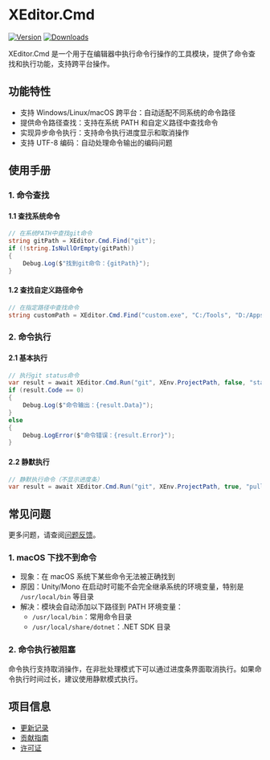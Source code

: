 # XEditor.Cmd

[![Version](https://img.shields.io/npm/v/et.u3d.util)](https://www.npmjs.com/package/et.u3d.util)
[![Downloads](https://img.shields.io/npm/dm/et.u3d.util)](https://www.npmjs.com/package/et.u3d.util)

XEditor.Cmd 是一个用于在编辑器中执行命令行操作的工具模块，提供了命令查找和执行功能，支持跨平台操作。

## 功能特性

- 支持 Windows/Linux/macOS 跨平台：自动适配不同系统的命令路径
- 提供命令路径查找：支持在系统 PATH 和自定义路径中查找命令
- 实现异步命令执行：支持命令执行进度显示和取消操作
- 支持 UTF-8 编码：自动处理命令输出的编码问题

## 使用手册

### 1. 命令查找

#### 1.1 查找系统命令
```csharp
// 在系统PATH中查找git命令
string gitPath = XEditor.Cmd.Find("git");
if (!string.IsNullOrEmpty(gitPath))
{
    Debug.Log($"找到git命令：{gitPath}");
}
```

#### 1.2 查找自定义路径命令
```csharp
// 在指定路径中查找命令
string customPath = XEditor.Cmd.Find("custom.exe", "C:/Tools", "D:/Apps");
```

### 2. 命令执行

#### 2.1 基本执行
```csharp
// 执行git status命令
var result = await XEditor.Cmd.Run("git", XEnv.ProjectPath, false, "status");
if (result.Code == 0)
{
    Debug.Log($"命令输出：{result.Data}");
}
else
{
    Debug.LogError($"命令错误：{result.Error}");
}
```

#### 2.2 静默执行
```csharp
// 静默执行命令（不显示进度条）
var result = await XEditor.Cmd.Run("git", XEnv.ProjectPath, true, "pull");
```

## 常见问题

更多问题，请查阅[问题反馈](../CONTRIBUTING.md#问题反馈)。

### 1. macOS 下找不到命令
- 现象：在 macOS 系统下某些命令无法被正确找到
- 原因：Unity/Mono 在启动时可能不会完全继承系统的环境变量，特别是 `/usr/local/bin` 等目录
- 解决：模块会自动添加以下路径到 PATH 环境变量：
  - `/usr/local/bin`：常用命令目录
  - `/usr/local/share/dotnet`：.NET SDK 目录

### 2. 命令执行被阻塞
命令执行支持取消操作，在非批处理模式下可以通过进度条界面取消执行。如果命令执行时间过长，建议使用静默模式执行。

## 项目信息

- [更新记录](../CHANGELOG.md)
- [贡献指南](../CONTRIBUTING.md)
- [许可证](../LICENSE)
